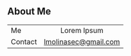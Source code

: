 ## About Me

|          |               |
|----------|:-------------:|
| Me |  Lorem Ipsum |
| Contact |    lmolinasec@gmail.com   | 
